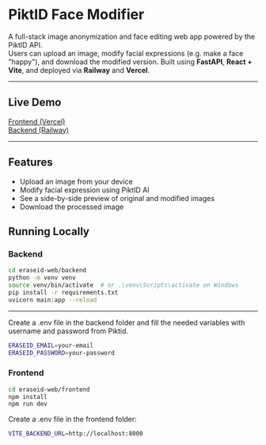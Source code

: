 # PiktID Face Modifier

A full-stack image anonymization and face editing web app powered by the PiktID API.  
Users can upload an image, modify facial expressions (e.g. make a face "happy"), and download the modified version. Built using **FastAPI**, **React + Vite**, and deployed via **Railway** and **Vercel**.

---

## Live Demo

 [Frontend (Vercel)](https://your-vercel-link.vercel.app)  
 [Backend (Railway)](https://piktid-api-test-production.up.railway.app)

---

## Features

- Upload an image from your device
- Modify facial expression using PiktID AI
- See a side-by-side preview of original and modified images
- Download the processed image

## Running Locally

### Backend
```bash
cd eraseid-web/backend
python -m venv venv
source venv/bin/activate  # or .\venv\Scripts\activate on Windows
pip install -r requirements.txt
uvicorn main:app --reload
```
---
Create a .env file in the backend folder and fill the needed variables with username and password from Piktid.
```bash
ERASEID_EMAIL=your-email
ERASEID_PASSWORD=your-password
```
### Frontend
```bash
cd eraseid-web/frontend
npm install
npm run dev
```
Create a .env file in the frontend folder:
```bash
VITE_BACKEND_URL=http://localhost:8000
```

